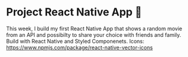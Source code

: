 # Project React Native App 📱

This week, I build my first React Native App that shows a random movie from an API and possibilty to share your choice with friends and family. Build with React Native and Styled Componenets. Icons: https://www.npmjs.com/package/react-native-vector-icons



